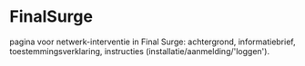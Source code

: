 # FinalSurge
pagina voor netwerk-interventie in Final Surge: achtergrond, informatiebrief, toestemmingsverklaring, instructies (installatie/aanmelding/'loggen').
